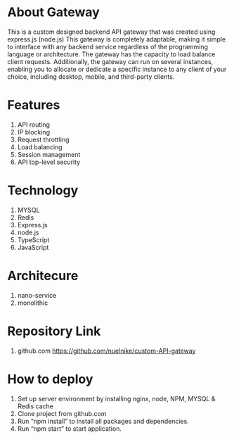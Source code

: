 # About Gateway
This is a custom designed backend API gateway that was created using express.js (node.js)
This gateway is completely adaptable, making it simple to interface with any backend service regardless of the programming language or architecture. The gateway has the capacity to load balance client requests. 
Additionally, the gateway can run on several instances, enabling you to allocate or dedicate a specific instance to any client of your choice, including desktop, mobile, and third-party clients.

# Features
1. 	API routing
2.	IP blocking
3.	Request throttling
4.	Load balancing
5.	Session management
6.	API top-level security


# Technology
1. MYSQL
2. Redis
3. Express.js
4. node.js
5. TypeScript
6. JavaScript

# Architecure
1. nano-service
2. monolithic

# Repository Link
1.	github.com https://github.com/nuelnike/custom-API-gateway

# How to deploy
1.	Set up server environment by installing nginx, node, NPM, MYSQL & Redis cache
2.	Clone project from github.com
3.	Run “npm install” to install all packages and dependencies.
4.	Run “npm start” to start application.


